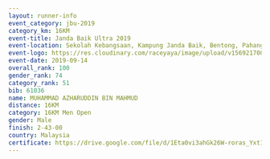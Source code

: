```yaml
---
layout: runner-info 
event_category: jbu-2019 
category_km: 16KM 
event-title: Janda Baik Ultra 2019
event-location: Sekolah Kebangsaan, Kampung Janda Baik, Bentong, Pahang, Malaysia 
event-logo: https://res.cloudinary.com/raceyaya/image/upload/v1569217009/logo/janda-baik_vch1pc.jpg 
event-date: 2019-09-14 
overall_rank: 100
gender_rank: 74
category_rank: 51
bib: 61036
name: MUHAMMAD AZHARUDDIN BIN MAHMUD
distance: 16KM
category: 16KM Men Open
gender: Male
finish: 2-43-00
country: Malaysia
certificate: https://drive.google.com/file/d/1Eta0vi3ahGk26W-roras_Yxt1BTTyP03/view?usp=sharing
---
```

